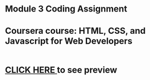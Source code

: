 <h1>Module 3 Coding Assignment<h1>
  <p>Coursera course: HTML, CSS, and Javascript for Web Developers </p><br>
<a href="https://shreyansh225.github.io/Coursera-Webpage/Assignment/module 3/index-new.html" rel="nofollow">CLICK HERE </a>to see preview
